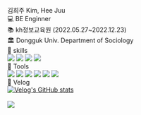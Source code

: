 김희주 Kim, Hee Juu <br>
💻 BE Enginner<br>
📚 kh정보교육원 (2022.05.27~2022.12.23) <br>
🏛 Dongguk Univ.  Department of Sociology <br>
📌 skills<br>
<img src="https://img.shields.io/badge/Java-20C997?style=flat-square6&color=FD3A5C"/>
<img src="https://img.shields.io/badge/JavaScript-6DB33F?style=flat-square6&logo=JavaScript&color=F7DF1E"/>
<img src="https://img.shields.io/badge/CSS3-1572B6?style=flat-square6&logo=CSS3&color=1572B6"/>
<img src="https://img.shields.io/badge/HTML5-E34F26?style=flat-square&logo=HTML5&logoColor=FFFFFF"/> <br>
📌 Tools<br>
<img src="https://img.shields.io/badge/Spring-6DB33F?style=flat-square6&logo=Spring&color=6DB33F"/>
<img src="https://img.shields.io/badge/Oracle-F80000?style=flat-square6&logo=Oracle&color=F80000"/>
<img src="https://img.shields.io/badge/MySQL-4479A1?style=flat-square6&logo=MySQL&color=4479A1"/>
<img src="https://img.shields.io/badge/PostgreSQL-4169E1?style=flat-square6&logo=PostgreSQL&color=4169E1"/>
<img src="https://img.shields.io/badge/Eclipse IDE-2C2255?style=flat-square6&logo=Eclipse IDE&color=2C2255"/>
<img src="https://img.shields.io/badge/GitHub-181717?style=flat-square6&logo=GitHub&color=181717"/><br>
📌 Velog<br>
[![Velog's GitHub stats](https://velog-readme-stats.vercel.app/api?name=gpfl5202)](https://velog.io/@gpfl5202) <br><br>
 <a href="https://hits.seeyoufarm.com"><img src="https://hits.seeyoufarm.com/api/count/incr/badge.svg?url=https%3A%2F%2Fgithub.com%2Fheejuu321&count_bg=%23090908&title_bg=%23555555&icon=github.svg&icon_color=%23E7E7E7&title=hits&edge_flat=false"/>






<!--  
 <a href="https://velog.io/@gpfl5202/series" target="_blank"><img src="https://img.shields.io/badge/Velog-20C997?style=flat-square&logo=Velog&logoColor=FFFFFF"/></a> <br>
[![Velog's GitHub stats](https://velog-readme-stats.vercel.app/api?name=gpfl5202)]((https://velog.io/@gpfl5202))  


<img src="https://github-readme-stats.vercel.app/api/top-langs/?username=heejuu321&layout=compact&theme=cobalt"/>

 <a href="https://hits.seeyoufarm.com"><img src="https://hits.seeyoufarm.com/api/count/incr/badge.svg?url=https%3A%2F%2Fgithub.com%2Fheejuu321&count_bg=%23090908&title_bg=%23555555&icon=github.svg&icon_color=%23E7E7E7&title=hits&edge_flat=false"/>
  
    
<!--📈 GitHub stats 📈 

![Anurag's GitHub stats](https://github-readme-stats.vercel.app/api?username=heejuu321&show_icons=true&theme=gotham) -->
